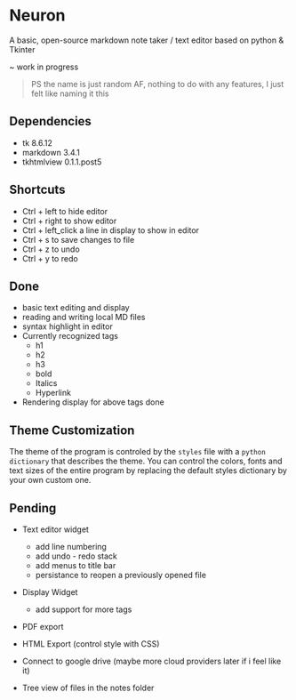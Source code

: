 # Neuron

A basic, open-source markdown note taker / text editor based on python & Tkinter

~ work in progress

> PS the name is just random AF, nothing to do with any features, I just felt like naming it this

## Dependencies

- tk 8.6.12
- markdown 3.4.1
- tkhtmlview 0.1.1.post5

## Shortcuts

- Ctrl + left to hide editor
- Ctrl + right to show editor
- Ctrl + left_click a line in display to show in editor
- Ctrl + s to save changes to file
- Ctrl + z to undo
- Ctrl + y to redo

## Done

- basic text editing and display
- reading and writing local MD files
- syntax highlight in editor
- Currently recognized tags
  - h1
  - h2
  - h3
  - bold
  - Italics
  - Hyperlink
- Rendering display for above tags done

## Theme Customization

The theme of the program is controled by the `styles` file with a `python dictionary` that describes the theme. You can control the colors, fonts and text sizes of the entire program by replacing the default styles dictionary by your own custom one.

## Pending

- Text editor widget
  - add line numbering
  - add undo - redo stack
  - add menus to title bar
  - persistance to reopen a previously opened file
- Display Widget
  - add support for more tags

- PDF export
- HTML Export (control style with CSS)
- Connect to google drive (maybe more cloud providers later if i feel like it)
- Tree view of files in the notes folder
